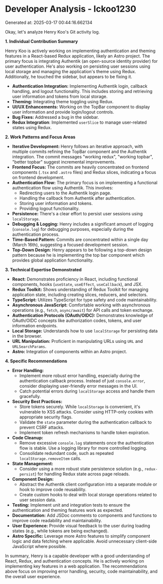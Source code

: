 # Developer Analysis - lckoo1230
Generated at: 2025-03-17 00:44:16.662134

Okay, let's analyze Henry Koo's Git activity log.

**1. Individual Contribution Summary**

Henry Koo is actively working on implementing authentication and theming features in a React-based Redux application, likely an Astro project.  The primary focus is integrating Authentik (an open-source identity provider) for user authentication.  He's also working on persisting user sessions using local storage and managing the application's theme using Redux.  Additionally, he touched the sidebar, but appears to be fixing it.

*   **Authentication Integration:**  Implementing Authentik login, callback handling, and logout functionality.  This includes storing and retrieving user information and tokens from local storage.
*   **Theming:**  Integrating theme toggling using Redux.
*   **UI/UX Enhancements:**  Working on the TopBar component to display user information and provide login/logout controls.
*   **Bug Fixes:** Addressed a bug in the sidebar.
*   **Redux Integration**: Implemented `userSlice` to manage user-related states using Redux.

**2. Work Patterns and Focus Areas**

*   **Iterative Development:** Henry follows an iterative approach, with multiple commits refining the TopBar component and the Authentik integration. The commit messages "working redux", "working topbar", "better topbar" suggest incremental improvements.
*   **Frontend Focus:** The commits are heavily concentrated on frontend components (`.tsx` and `.astro` files) and Redux slices, indicating a focus on frontend development.
*   **Authentication Flow:** The primary focus is on implementing a functional authentication flow using Authentik. This involves:
    *   Redirecting users to the Authentik login page.
    *   Handling the callback from Authentik after authentication.
    *   Storing user information and tokens.
    *   Providing logout functionality.
*   **Persistence:** There's a clear effort to persist user sessions using `localStorage`.
*   **Debugging & Logging:**  Henry includes a significant amount of logging (`console.log`) for debugging purposes, especially during the authentication process.
*   **Time-Based Pattern:** Commits are concentrated within a single day (March 16th), suggesting a focused development session.
*   **Top-Down Design:** Henry appears to be following a top-down design pattern because he is implementing the top bar component which provides global application functionality.

**3. Technical Expertise Demonstrated**

*   **React:** Demonstrates proficiency in React, including functional components, hooks (`useState`, `useEffect`, `useCallback`), and JSX.
*   **Redux Toolkit:** Shows understanding of Redux Toolkit for managing application state, including creating slices, reducers, and selectors.
*   **TypeScript:** Utilizes TypeScript for type safety and code maintainability.
*   **Asynchronous JavaScript:**  Comfortable working with asynchronous operations (e.g., `fetch`, `async/await`) for API calls and token exchange.
*   **Authentication Protocols (OAuth/OIDC):**  Demonstrates knowledge of OAuth/OIDC concepts like authorization codes, tokens, and user information endpoints.
*   **Local Storage:**  Understands how to use `localStorage` for persisting data in the browser.
*   **URL Manipulation:**  Proficient in manipulating URLs using `URL` and `URLSearchParams`.
*   **Astro:** Integration of components within an Astro project.

**4. Specific Recommendations**

*   **Error Handling:**
    *   Implement more robust error handling, especially during the authentication callback process.  Instead of just `console.error`, consider displaying user-friendly error messages in the UI.
    *   Catch potential errors during `localStorage` access and handle them gracefully.
*   **Security Best Practices:**
    *   Store tokens securely. While `localStorage` is convenient, it's vulnerable to XSS attacks.  Consider using HTTP-only cookies with appropriate security flags.
    *   Validate the `state` parameter during the authentication callback to prevent CSRF attacks.
    *   Implement token refresh mechanisms to handle token expiration.
*   **Code Cleanup:**
    *   Remove excessive `console.log` statements once the authentication flow is stable.  Use a logging library for more controlled logging.
    *   Consolidate redundant code, such as repeated `localStorage.removeItem` calls.
*   **State Management:**
    *   Consider using a more robust state persistence solution (e.g., `redux-persist`) for handling Redux state across page reloads.
*   **Component Design:**
    *   Abstract the Authentik client configuration into a separate module or hook to improve code reusability.
    *   Create custom hooks to deal with local storage operations related to user session data.
*   **Testing:** Implement unit and integration tests to ensure the authentication and theming features work as expected.
*   **Documentation:** Add JSDoc comments to components and functions to improve code readability and maintainability.
*   **User Experience:**  Provide visual feedback to the user during loading states (e.g., while tokens are being exchanged).
*   **Astro Specific:** Leverage more Astro features to simplify component logic and data fetching where applicable.  Avoid unnecessary client-side JavaScript where possible.

In summary, Henry is a capable developer with a good understanding of React, Redux, and authentication concepts. He is actively working on implementing key features in a web application.  The recommendations above focus on improving error handling, security, code maintainability, and the overall user experience.
